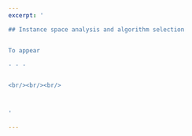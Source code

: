 ```yaml
---
excerpt: '

## Instance space analysis and algorithm selection 


To appear

- - -


<br/><br/><br/>



'

---
```

